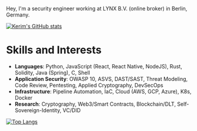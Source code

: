 Hey, I'm a security engineer working at LYNX B.V. (online broker) in Berlin, Germany.

[![Kerim's GitHub stats](https://github-readme-stats.vercel.app/api?username=KerimZ&show_icons=true&theme=dracula&border_radius=20&include_all_commits=true)](https://github.com/anuraghazra/github-readme-stats)

# Skills and Interests
* <b>Languages</b>: Python, JavaScript (React, React Native, NodeJS), Rust, Solidity, Java (Spring), C, Shell
* <b>Application Security</b>: OWASP 10, ASVS, DAST/SAST, Threat Modeling, Code Review, Pentesting, Applied Cryptography, DevSecOps
* <b>Infrastructure</b>: Pipeline Automation, IaC, Cloud (AWS, GCP, Azure), K8s, Docker
* <b>Research</b>: Cryptography, Web3/Smart Contracts, Blockchain/DLT, Self-Sovereign-Identity, VC/DID

[![Top Langs](https://github-readme-stats.vercel.app/api/top-langs/?username=KerimZ&theme=dracula&langs_count=10&hide_title=true&border_radius=20&card_width=700&layout=compact)](https://github.com/anuraghazra/github-readme-stats)
